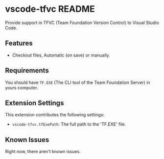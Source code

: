 # vscode-tfvc README

Provide support in TFVC (Team Foundation Version Control) to Visual Studio Code.

## Features

- Checkout files, Automatic (on save) or manually.

## Requirements

You should have `TF.EXE` (The CLI tool of the Team Foundation Server) in yours computer.

## Extension Settings

This extension contributes the following settings:

* `vscode-tfvc.tfExePath`: The full path to the 'TF.EXE' file.

## Known Issues

Right now, there aren't known issues.
